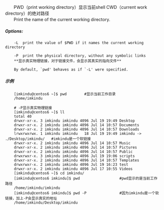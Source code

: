 <!--
author: imkindu
date: 2017-07-19
title: pwd
tags: shell
category: command
status: publish
summary: pwd（Print working directory）
-->

<link href="http://cdn.bootcss.com/highlight.js/8.0/styles/monokai_sublime.min.css" rel="stylesheet">  
<script src="http://cdn.bootcss.com/highlight.js/8.0/highlight.min.js"></script>
<script >hljs.initHighlightingOnLoad();</script>


　　PWD（print working directory）显示当前shell CWD（current work directory）的绝对路径<br/>
　　Print the name of the current working directory.

##### Options:
		-L	print the value of $PWD if it names the current working directory

		-P	print the physical directory, without any symbolic links
		**显示真实物理链接，对于链接文件，会显示其真实的指向文件**

		By default, `pwd' behaves as if `-L' were specified.
##### 示例
		[imkindu@centos6 ~]$ pwd		#显示当前工作目录
		/home/imkindu

		# -P显示真实物理链接
		[imkindu@centos6 ~]$ ll
		total 40
		drwxr-xr-x. 3 imkindu imkindu 4096 Jul 19 19:49 Desktop
		drwxr-xr-x. 2 imkindu imkindu 4096 Jul 14 10:57 Documents
		drwxr-xr-x. 2 imkindu imkindu 4096 Jul 14 10:57 Downloads
		lrwxrwxrwx. 1 imkindu imkindu   18 Jul 19 19:49 imkindu -> ./Desktop/imkindu/	#imkindu是一个软链接
		drwxr-xr-x. 2 imkindu imkindu 4096 Jul 14 10:57 Music
		drwxr-xr-x. 2 imkindu imkindu 4096 Jul 14 10:57 Pictures
		drwxr-xr-x. 2 imkindu imkindu 4096 Jul 14 10:57 Public
		drwxrwxr-x. 3 imkindu imkindu 4096 Jul 19 19:06 scripts
		drwxr-xr-x. 2 imkindu imkindu 4096 Jul 14 10:57 Templates
		drwxrwxr-x. 2 imkindu imkindu 4096 Jul 19 16:23 test
		drwxr-xr-x. 2 imkindu imkindu 4096 Jul 17 10:55 Videos
		[imkindu@centos6 ~]$ cd imkindu/
		[imkindu@centos6 imkindu]$ pwd					#pwd显示的是当前工作路径
		/home/imkindu/imkindu
		[imkindu@centos6 imkindu]$ pwd -P				#因为imkindu是一个软链接，加上-P会显示真实的地址
		/home/imkindu/Desktop/imkindu
